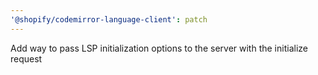 ```yaml
---
'@shopify/codemirror-language-client': patch
---
```


Add way to pass LSP initialization options to the server with the initialize request
